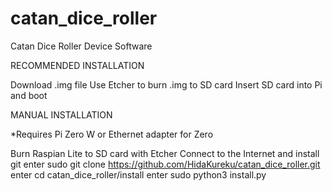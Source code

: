# catan_dice_roller
Catan Dice Roller Device Software


RECOMMENDED INSTALLATION

Download .img file
Use Etcher to burn .img to SD card
Insert SD card into Pi and boot

MANUAL INSTALLATION

*Requires Pi Zero W or Ethernet adapter for Zero

Burn Raspian Lite to SD card with Etcher
Connect to the Internet and install git
enter
  sudo git clone https://github.com/HidaKureku/catan_dice_roller.git
enter
  cd catan_dice_roller/install
enter
  sudo python3 install.py
